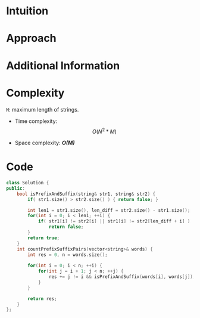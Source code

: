 # Intuition

# Approach

# Additional Information

# Complexity
`M`: maximum length of strings.
- Time complexity: $$O(N ^ 2 * M)$$
<!-- Add your time complexity here, e.g. $$O(n)$$ -->

- Space complexity: ***O(M)***
<!-- Add your space complexity here, e.g. $$O(n)$$ -->

# Code
```cpp
class Solution {
public:
    bool isPrefixAndSuffix(string& str1, string& str2) {
        if( str1.size() > str2.size() ) { return false; }

        int len1 = str1.size(), len_diff = str2.size() - str1.size();
        for(int i = 0; i < len1; ++i) {
            if( str1[i] != str2[i] || str1[i] != str2[len_diff + i] )
                return false;
        }
        return true;
    }
    int countPrefixSuffixPairs(vector<string>& words) {
        int res = 0, n = words.size();
        
        for(int i = 0; i < n; ++i) {
            for(int j = i + 1; j < n; ++j) {
                res += j != i && isPrefixAndSuffix(words[i], words[j]);
            }
        }

        return res;
    }
};
```
